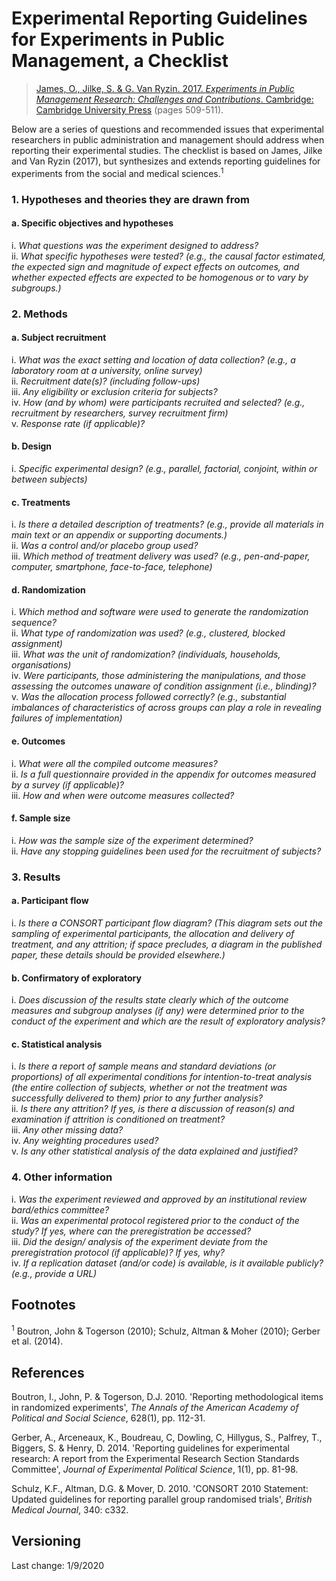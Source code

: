 # Experimental Reporting Guidelines for Experiments in Public Management, a Checklist

>[James, O., Jilke, S. &amp; G. Van Ryzin. 2017. *Experiments in Public Management Research: Challenges and Contributions*. Cambridge: Cambridge University Press](https://www.cambridge.org/core/books/experiments-in-public-management-research/8DB826A84D228568AAEC69732C72F1EC) (pages 509-511).

Below are a series of questions and recommended issues that experimental researchers in public administration and management should address when reporting their experimental studies.  The checklist is based on James, Jilke and Van Ryzin (2017), but synthesizes and extends reporting guidelines for experiments from the social and medical sciences.<sup>1</sup>

### 1. Hypotheses and theories they are drawn from
#### a. Specific objectives and hypotheses
i. *What questions was the experiment designed to address?*<br/>
ii. *What specific hypotheses were tested? (e.g., the causal factor estimated, the expected sign and magnitude of expect effects on outcomes, and whether expected effects are expected to be homogenous or to vary by subgroups.)*


### 2. Methods
#### a. Subject recruitment
i. *What was the exact setting and location of data collection? (e.g., a laboratory room at a university, online survey)*<br/>
ii. *Recruitment date(s)? (including follow-ups)*</br>
iii. *Any eligibility or exclusion criteria for subjects?*</br>
iv. *How (and by whom) were participants recruited and selected? (e.g., recruitment by researchers, survey recruitment firm)*</br>
v. *Response rate (if applicable)?*

#### b. Design
i. *Specific experimental design? (e.g., parallel, factorial, conjoint, within or between subjects)*

#### c. Treatments
i. *Is there a detailed description of treatments? (e.g., provide all materials in main text or an appendix or supporting documents.)*<br/>
ii. *Was a control and/or placebo group used?*<br/>
iii. *Which method of treatment delivery was used? (e.g., pen-and-paper, computer, smartphone, face-to-face, telephone)*

#### d. Randomization
i. *Which method and software were used to generate the randomization sequence?*<br/>
ii. *What type of randomization was used? (e.g., clustered, blocked assignment)*<br/>
iii. *What was the unit of randomization? (individuals, households, organisations)* <br/>
iv. *Were participants, those administering the manipulations, and those assessing the outcomes unaware of condition assignment (i.e., blinding)?*<br/>
v. *Was the allocation process followed correctly? (e.g., substantial imbalances of characteristics of across groups can play a role in revealing failures of implementation)*

#### e. Outcomes
i. *What were all the compiled outcome measures?*<br/>
ii. *Is a full questionnaire provided in the appendix for outcomes measured by a survey (if applicable)?*<br/>
iii. *How and when were outcome measures collected?*

#### f. Sample size
i. *How was the sample size of the experiment determined?*<br/>
ii. *Have any stopping guidelines been used for the recruitment of subjects?*


### 3. Results
#### a. Participant flow
i. *Is there a CONSORT participant flow diagram? (This diagram sets out the sampling of experimental participants, the allocation and delivery of treatment, and any attrition; if space precludes, a diagram in the published paper, these details should be provided elsewhere.)*

#### b. Confirmatory of exploratory
i. *Does discussion of the results state clearly which of the outcome measures and subgroup analyses (if any) were determined prior to the conduct of the experiment and which are the result of exploratory analysis?*

#### c. Statistical analysis
i. *Is there a report of sample means and standard deviations (or proportions) of all experimental conditions for intention-to-treat analysis (the entire collection of subjects, whether or not the treatment was successfully delivered to them) prior to any further analysis?*<br/>
ii. *Is there any attrition? If yes, is there a discussion of reason(s) and examination if attrition is conditioned on treatment?*<br/>
iii. *Any other missing data?*<br/>
iv. *Any weighting procedures used?*<br/>
v. *Is any other statistical analysis of the data explained and justified?*


### 4. Other information
i. *Was the experiment reviewed and approved by an institutional review bard/ethics committee?*<br/>
ii. *Was an experimental protocol registered prior to the conduct of the study? If yes, where can the preregistration be accessed?*<br/>
iii. *Did the design/ analysis of the experiment deviate from the preregistration protocol (if applicable)? If yes, why?*<br/>
iv. *If a replication dataset (and/or code) is available, is it available publicly? (e.g., provide a URL)*


## Footnotes
<sup>1</sup> Boutron, John &amp; Togerson (2010); Schulz, Altman &amp; Moher (2010); Gerber et al. (2014).


## References
Boutron, I., John, P. &amp; Togerson, D.J. 2010. 'Reporting methodological items in randomized experiments', *The Annals of the American Academy of Political and Social Science*, 628(1), pp. 112-31.

Gerber, A., Arceneaux, K., Boudreau, C, Dowling, C, Hillygus, S., Palfrey, T., Biggers, S. &amp; Henry, D. 2014. 'Reporting guidelines for experimental research: A report from the Experimental Research Section Standards Committee', *Journal of Experimental Political Science*, 1(1), pp. 81-98.

Schulz, K.F., Altman, D.G. &amp; Mover, D. 2010. 'CONSORT 2010 Statement: Updated guidelines for reporting parallel group randomised trials', *British Medical Journal*, 340: c332.

## Versioning
Last change: 1/9/2020
